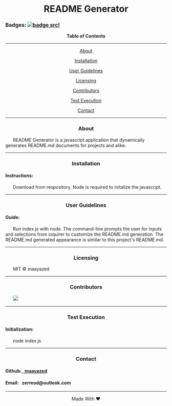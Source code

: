 <div align='center'>
<h1><strong>README Generator</strong></h1>
</div>

### Badges: [![badge src!](https://img.shields.io/badge/license-MIT-blue)](https://opensource.org/licenses)


<div align='center'>
<strong>Table of Contents</strong>  
<hr>
    <p><a href='#desc'>About</a></p>
    <p><a href='#install'>Installation</a></p>
    <p><a href='#user'>User Guidelines</a></p>
    <p><a href='#license'>Licensing</a></p>
    <p><a href='#contribute'>Contributors</a></p>
    <p><a href='#test'>Test Execution</a></p>
    <p><a href='#contact'>Contact</a></p>

<hr>
</div>

<div align='center'>
    <h3><a id='desc'>About</a></h3>
</div>

<div>
&nbsp;&nbsp;&nbsp;&nbsp;&nbsp;&nbsp;README Generator is a javascript application that dynamically generates README.md documents for projects and alike.
</div>

<hr>

<div align='center'>
    <h3><a id='install'>Installation</a></h3>
</div>

<div>
<h4>Instructions: </h4>
&nbsp;&nbsp;&nbsp;&nbsp;&nbsp;&nbsp;Download from respository. Node is required to initalize the javascript.
</div>

<hr>

<div align='center'>
    <h3><a id='user'>User Guidelines</a></h3>
</div>

<div>
<h4>Guide: </h4> 
&nbsp;&nbsp;&nbsp;&nbsp;&nbsp;&nbsp;Run index.js with node. The command-line prompts the user for inputs and selections from inquirer to customize the README.md generation. The README.md generated appearance is similar to this project's README.md.
</div>

<hr>

<div align='center'>
    <h3><a id='license'>Licensing</a></h3>
</div>

<div>
&nbsp;&nbsp;&nbsp;&nbsp;&nbsp;&nbsp;MIT © maayazed
</div>

<hr>

<div align='center'>
    <h3><a id='contribute'>Contributors</a></h3>
</div>

<div>
&nbsp;&nbsp;&nbsp;&nbsp;&nbsp;&nbsp;<a href='https://github.com/maayazed/'><img src='https://img.shields.io/badge/User-maayazed-blue'></a>
</div>

<hr>

<div align='center'>
    <h3><a id='test'>Test Execution</a></h3>
</div>

<div>
<h4> Initialization: </h4>
&nbsp;&nbsp;&nbsp;&nbsp;&nbsp;&nbsp;node index.js
</div>

<hr>

<div align='center'>
    <h3><a id='contact'>Contact</a></h3>
</div>

<div>
<h4>Github:<a href='https://github.com/maayazed/'>&nbsp;&nbsp;&nbsp;maayazed</a></h4>
<h4>Email:&nbsp;&nbsp;&nbsp;zerreod@outlook.com</h4>
</div>

<hr>

<div align="center">Made With ❤️</div>
